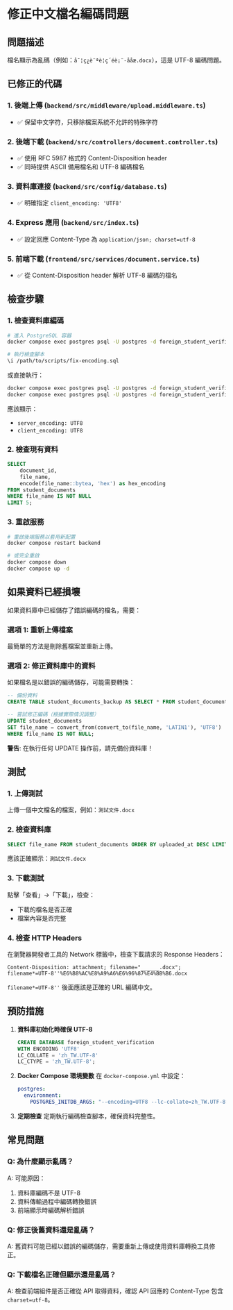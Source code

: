 # 修正中文檔名編碼問題

## 問題描述
檔名顯示為亂碼（例如：`å¯¦ç¿è¨ªè¦ç´éè¡¨-ååæ.docx`），這是 UTF-8 編碼問題。

## 已修正的代碼

### 1. 後端上傳 (`backend/src/middleware/upload.middleware.ts`)
- ✅ 保留中文字符，只移除檔案系統不允許的特殊字符

### 2. 後端下載 (`backend/src/controllers/document.controller.ts`)
- ✅ 使用 RFC 5987 格式的 Content-Disposition header
- ✅ 同時提供 ASCII 備用檔名和 UTF-8 編碼檔名

### 3. 資料庫連接 (`backend/src/config/database.ts`)
- ✅ 明確指定 `client_encoding: 'UTF8'`

### 4. Express 應用 (`backend/src/index.ts`)
- ✅ 設定回應 Content-Type 為 `application/json; charset=utf-8`

### 5. 前端下載 (`frontend/src/services/document.service.ts`)
- ✅ 從 Content-Disposition header 解析 UTF-8 編碼的檔名

## 檢查步驟

### 1. 檢查資料庫編碼
```bash
# 進入 PostgreSQL 容器
docker compose exec postgres psql -U postgres -d foreign_student_verification

# 執行檢查腳本
\i /path/to/scripts/fix-encoding.sql
```

或直接執行：
```bash
docker compose exec postgres psql -U postgres -d foreign_student_verification -c "SHOW server_encoding;"
docker compose exec postgres psql -U postgres -d foreign_student_verification -c "SHOW client_encoding;"
```

應該顯示：
- `server_encoding: UTF8`
- `client_encoding: UTF8`

### 2. 檢查現有資料
```sql
SELECT 
    document_id,
    file_name,
    encode(file_name::bytea, 'hex') as hex_encoding
FROM student_documents 
WHERE file_name IS NOT NULL
LIMIT 5;
```

### 3. 重啟服務
```bash
# 重啟後端服務以套用新配置
docker compose restart backend

# 或完全重啟
docker compose down
docker compose up -d
```

## 如果資料已經損壞

如果資料庫中已經儲存了錯誤編碼的檔名，需要：

### 選項 1: 重新上傳檔案
最簡單的方法是刪除舊檔案並重新上傳。

### 選項 2: 修正資料庫中的資料
如果檔名是以錯誤的編碼儲存，可能需要轉換：

```sql
-- 備份資料
CREATE TABLE student_documents_backup AS SELECT * FROM student_documents;

-- 嘗試修正編碼（根據實際情況調整）
UPDATE student_documents
SET file_name = convert_from(convert_to(file_name, 'LATIN1'), 'UTF8')
WHERE file_name IS NOT NULL;
```

**警告**: 在執行任何 UPDATE 操作前，請先備份資料庫！

## 測試

### 1. 上傳測試
上傳一個中文檔名的檔案，例如：`測試文件.docx`

### 2. 檢查資料庫
```sql
SELECT file_name FROM student_documents ORDER BY uploaded_at DESC LIMIT 1;
```
應該正確顯示：`測試文件.docx`

### 3. 下載測試
點擊「查看」→「下載」，檢查：
- 下載的檔名是否正確
- 檔案內容是否完整

### 4. 檢查 HTTP Headers
在瀏覽器開發者工具的 Network 標籤中，檢查下載請求的 Response Headers：
```
Content-Disposition: attachment; filename="______.docx"; filename*=UTF-8''%E6%B8%AC%E8%A9%A6%E6%96%87%E4%BB%B6.docx
```

`filename*=UTF-8''` 後面應該是正確的 URL 編碼中文。

## 預防措施

1. **資料庫初始化時確保 UTF-8**
   ```sql
   CREATE DATABASE foreign_student_verification
   WITH ENCODING 'UTF8'
   LC_COLLATE = 'zh_TW.UTF-8'
   LC_CTYPE = 'zh_TW.UTF-8';
   ```

2. **Docker Compose 環境變數**
   在 `docker-compose.yml` 中設定：
   ```yaml
   postgres:
     environment:
       POSTGRES_INITDB_ARGS: "--encoding=UTF8 --lc-collate=zh_TW.UTF-8 --lc-ctype=zh_TW.UTF-8"
   ```

3. **定期檢查**
   定期執行編碼檢查腳本，確保資料完整性。

## 常見問題

### Q: 為什麼顯示亂碼？
A: 可能原因：
1. 資料庫編碼不是 UTF-8
2. 資料傳輸過程中編碼轉換錯誤
3. 前端顯示時編碼解析錯誤

### Q: 修正後舊資料還是亂碼？
A: 舊資料可能已經以錯誤的編碼儲存，需要重新上傳或使用資料庫轉換工具修正。

### Q: 下載檔名正確但顯示還是亂碼？
A: 檢查前端組件是否正確從 API 取得資料，確認 API 回應的 Content-Type 包含 `charset=utf-8`。
